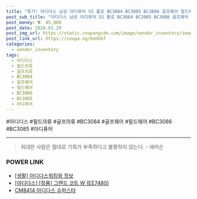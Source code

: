 ```yaml
--- 
title: "특가! 아디다스 남성 아디퓨어 SS 폴로 BC3084 BC3085 BC3086 골프웨어 필드웨어 골프의류 ..." 
post_sub_title: "아디다스 남성 아디퓨어 SS 폴로 BC3084 BC3085 BC3086 골프웨어 필드웨어 골프의류 필드의류, BC3084 블랙" 
post_money: ₩. 45,900 
post_date: 2020.01.29 
post_img_url: https://static.coupangcdn.com/image/vendor_inventory/images/2018/03/05/18/2/642b0d5e-eb5d-47da-9379-61a9d9250b19.jpg 
post_link_url: https://coupa.ng/bnHVGf 
categories: 
  - vendor_inventory 
tags: 
  - 아디다스 
  - 필드의류 
  - 골프의류 
  - BC3084 
  - 골프웨어 
  - 필드웨어 
  - BC3086 
  - BC3085 
  - 아디퓨어 
--- 
```

  #아디다스 #필드의류 #골프의류 #BC3084 #골프웨어 #필드웨어 #BC3086 #BC3085 #아디퓨어 
<hr> 

> 위대한 사람은 절대로 기회가 부족하다고 불평하지 않는다. - 에머슨 


### POWER LINK

* <a href="https://blog.naver.com/sakai111/221768633869" target="_blank"> [생활] 아디다스워킹화 정보 </a>
* <a href="https://blog.naver.com/fasyy4321/221780477257" target="_blank">[아디다스] [정품] 그랜드 코트 W (EE7480)</a>
* <a href="https://blog.naver.com/sakai111/221782084805" target="_blank">CM8414 아디다스 슈퍼스타</a>
